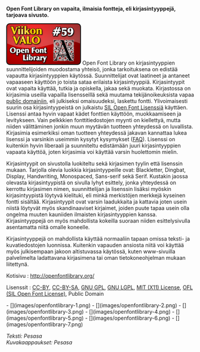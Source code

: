 <!--
Title: 2x07 Open Font Library - Viikon VALO #59
Date: 2012/02/12
Pageimage: valo59-openfontlibrary.png
Tags: Kaikki alustat
-->

**Open Font Library on vapaita, ilmaisia fontteja, eli kirjasintyyppejä,
tarjoava sivusto.**

![](images/valo59-openfontlibrary.png "fig:valo59-openfontlibrary.png") Open
Font Library on kirjasintyyppien suunnittelijoiden muodostama yhteisö,
jonka tarkoituksena on edistää vapautta kirjasintyyppien käytössä.
Suunnittelijat ovat laatineet ja antaneet vapaaseen käyttöön jo toista
sataa erilaista kirjasintyyppiä. Kirjasintyypit ovat vapaita käyttää,
tutkia ja opiskella, jakaa sekä muokata. Kirjastossa on kirjasimia
useilla vapailla lisensseillä sekä muutama tekijänoikeuksista vapaa
[public domainiin](http://fi.wikipedia.org/wiki/Public_domain), eli
julkiseksi omaisuudeksi, laskettu fontti. Ylivoimaisesti suurin osa
kirjasintyypeistä on julkaistu [SIL Open Font
Lisenssiä](http://scripts.sil.org/cms/scripts/page.php?site_id=nrsi&id=OFL)
käyttäen. Lisenssi antaa hyvin vapaat kädet fonttien käyttöön,
muokkaamiseen ja levitykseen. Vain pelkkkien fonttitiedostojen myynti on
kiellettyä, mutta niiden välittäminen jonkin muun myytävän tuotteen
yhteydessä on luvallista. Kirjasimia esimerkiksi oman tuotteen
yhteydessä jakavan kannattaa lukea lisenssi ja varsinkin useimmin
kysytyt kysymykset
([FAQ](http://scripts.sil.org/cms/scripts/page.php?item_id=OFL-FAQ_web)).
Lisenssi on kuitenkin hyvin liberaali ja suunniteltu edistämään juuri
kirjasintyyppien vapaata käyttöä, joten kirjasimia voi käyttää varsin
huolettomin mielin.

Kirjasintyypit on sivustolla luokiteltu sekä kirjasimen tyylin että
lisenssin mukaan. Tarjolla olevia luokkia kirjasintyypeille ovat:
Blackletter, Dingbat, Display, Handwriting, Monospaced, Sans-serif sekä
Serif. Kustakin jaossa olevasta kirjasintyypistä on sivulla lyhyt
esittely, jonka yhteydessä on kerrottu kirjasimen nimen, suunnittelijan
ja lisenssin lisäksi myöskin kirjasintyypistä löytyvä kielituki, eli
minkä merkistöjen merkkejä kyseinen fontti sisältää. Kirjasintyypit ovat
varsin laadukkaita ja kattavia joten usein niistä löytyvät myös
skandinaaviset kirjaimet, joiden puute tapaa usein olla ongelma muuten
kauniiden ilmaisten kirjasintyyppien kanssa. Kirjasintyyppejä on myös
mahdollista kokeilla suoraan niiden esittelysivulla asentamatta niitä
omalle koneelle.

Kirjasintyyppejä on mahdollista käyttää normaaliin tapaan omissa teksti-
ja kuvatiedostojen luonnissa. Kuitenkin vapauden ansiosta niitä voi
käyttää myös julkisempaan jakoon altistuvassa käytössä, kuten
www-sivuilla palvelimelta ladattavana kirjasimena tai oman
tietokoneohjelman mukaan liitettynä.

Kotisivu
:   <http://openfontlibrary.org/>

Lisenssit
:   [CC-BY](http://creativecommons.org/licenses/by/2.0/),
    [CC-BY-SA](http://creativecommons.org/licenses/by-sa/3.0/), [GNU GPL](GNU_GPL),
    [GNU LGPL](GNU_LGPL), [MIT (X11) License](MIT_X11),
    [OFL (SIL Open Font License)](http://scripts.sil.org/cms/scripts/page.php?site_id=nrsi&id=OFL),
    Public Domain

<div class="psgallery" markdown="1">
-   [](images/openfontlibrary-1.png)
-   [](images/openfontlibrary-2.png)
-   [](images/openfontlibrary-3.png)
-   [](images/openfontlibrary-4.png)
-   [](images/openfontlibrary-5.png)
-   [](images/openfontlibrary-6.png)
-   [](images/openfontlibrary-7.png)
</div>

*Teksti: Pesasa* <br />
*Kuvakaappaukset: Pesasa*
